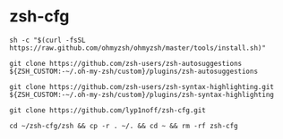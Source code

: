 # zsh-cfg

```sh -c "$(curl -fsSL https://raw.github.com/ohmyzsh/ohmyzsh/master/tools/install.sh)"```

```git clone https://github.com/zsh-users/zsh-autosuggestions ${ZSH_CUSTOM:-~/.oh-my-zsh/custom}/plugins/zsh-autosuggestions```

```git clone https://github.com/zsh-users/zsh-syntax-highlighting.git ${ZSH_CUSTOM:-~/.oh-my-zsh/custom}/plugins/zsh-syntax-highlighting```

```git clone https://github.com/lyp1noff/zsh-cfg.git```

```cd ~/zsh-cfg/zsh && cp -r . ~/. && cd ~ && rm -rf zsh-cfg```
